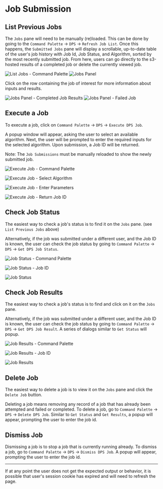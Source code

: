 # Job Submission

## List Previous Jobs

The `Jobs` pane will need to be manually (re)loaded.  This can be done by going to the `Command Palette` -> `DPS` -> `Refresh Job List`.  Once this happens, the `Submitted Jobs` pane will display a scrollable, up-to-date table of the user's job history with Job Id, Job Status, and Algorithm, sorted by the most recently submitted job.  From here, users can go directly to the s3-hosted results of a completed job or delete the currently viewed job.

![List Jobs - Command Palette](./images/refresh_jobs.png)
![Jobs Panel](./images/jobs_panel.png)

Click on the row containing the job of interest for more information about inputs and results.

![Jobs Panel - Completed Job Results](./images/jobs_panel_results.png) 
![Jobs Panel - Failed Job](./images/jobs_panel_failed_job.png)

## Execute a Job

To execute a job, click on `Command Palette` -> `DPS` -> `Execute DPS Job`.

A popup window will appear, asking the user to select an available algorithm.
Next, the user will be prompted to enter the required inputs for the selected algorithm.  Upon submission, a Job ID will be returned.

Note: The `Job Submissions` must be manually reloaded to show the newly submitted job.

![Execute Job - Command Palette](./images/execute1.png)

![Execute Job - Select Algorithm](./images/execute2.png)

![Execute Job - Enter Parameters](./images/execute3.png)

![Execute Job - Return Job ID](./images/execute4.png)

## Check Job Status

The easiest way to check a job's status is to find it on the `Jobs` pane.  (see `List Previous Jobs` above)

Alternatively, if the job was submitted under a different user, and the Job ID is known, the user can check the job status by going to `Command Palette` -> `DPS` -> `Get DPS Job Status`.

![Job Status - Command Palette](./images/status1.png)

![Job Status - Job ID](./images/status2.png)

![Job Status](./images/status3.png)

## Check Job Results

The easiest way to check a job's status is to find and click on it on the `Jobs` pane.  

Alternatively, if the job was submitted under a different user, and the Job ID is known, the user can check the job status by going to `Command Palette` -> `DPS` -> `Get DPS Job Result`.  A series of dialogs similar to `Get Status` will popup.

![Job Results - Command Palette](./images/results1.png)

![Job Results - Job ID](./images/results2.png)

![Job Results](./images/results3.png)

## Delete Job

The easiest way to delete a job is to view it on the `Jobs` pane and click the `Delete Job` button.

Deleting a job means removing any record of a job that has already been attempted and failed or completed.  To delete a job, go to `Command Palette` -> `DPS` -> `Delete DPS Job`.  Similar to `Get Status` and `Get Results`, a popup will appear, prompting the user to enter the job id.


## Dismiss Job

Dismissing a job is to stop a job that is currently running already.  To dismiss a job, go to `Command Palette` -> `DPS` -> `Dismiss DPS Job`.  A popup will appear, prompting the user to enter the job id.


---
If at any point the user does not get the expected output or behavior, it is possible that user's session cookie has expired and will need to refresh the page.